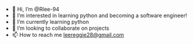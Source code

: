 - 👋 Hi, I’m @Rlee-94
- 👀 I’m interested in learning python and becoming a software engineer!
- 🌱 I’m currently learning python
- 💞️ I’m looking to collaborate on projects
- 📫 How to reach me leereggie28@gmail.com

<!---
Rlee-94/Rlee-94 is a ✨ special ✨ repository because its `README.md` (this file) appears on your GitHub profile.
You can click the Preview link to take a look at your changes.
--->
